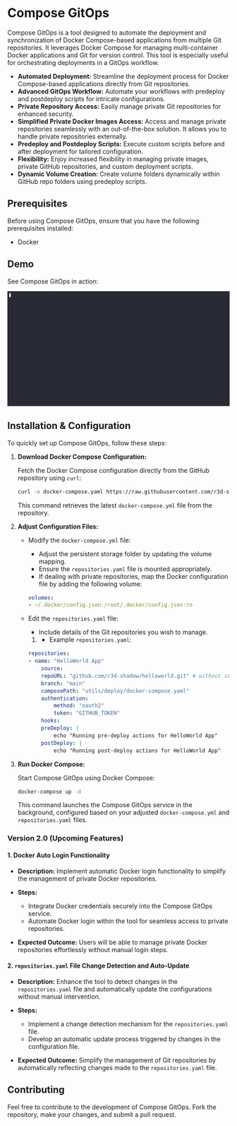 
# Compose GitOps

Compose GitOps is a tool designed to automate the deployment and synchronization of Docker Compose-based applications from multiple Git repositories. It leverages Docker Compose for managing multi-container Docker applications and Git for version control. This tool is especially useful for orchestrating deployments in a GitOps workflow.

- **Automated Deployment:** Streamline the deployment process for Docker Compose-based applications directly from Git repositories.
- **Advanced GitOps Workflow:** Automate your workflows with predeploy and postdeploy scripts for intricate configurations.
- **Private Repository Access:** Easily manage private Git repositories for enhanced security.
- **Simplified Private Docker Images Access:** Access and manage private repositories seamlessly with an out-of-the-box solution. It allows you to handle private repositories externally.
- **Predeploy and Postdeploy Scripts:** Execute custom scripts before and after deployment for tailored configuration.
- **Flexibility:** Enjoy increased flexibility in managing private images, private GitHub repositories, and custom deployment scripts.
- **Dynamic Volume Creation:** Create volume folders dynamically within GitHub repo folders using predeploy scripts.

## Prerequisites

Before using Compose GitOps, ensure that you have the following prerequisites installed:
-   Docker

## Demo

See Compose GitOps in action:

![Demo](utils/demo/demo.gif)


## Installation &  Configuration

To quickly set up Compose GitOps, follow these steps:

1.  **Download Docker Compose Configuration:**
    
    Fetch the Docker Compose configuration directly from the GitHub repository using `curl`:
    
    
    ```bash
    curl -o docker-compose.yaml https://raw.githubusercontent.com/r3d-shadow/compose-gitops/main/docker-compose.yaml
    ``` 
    
    This command retrieves the latest `docker-compose.yml` file from the repository.
    
2.  **Adjust Configuration Files:**
    
    -   Modify the `docker-compose.yml` file:
        
        -   Adjust the persistent storage folder by updating the volume mapping.
        -   Ensure the `repositories.yaml` file is mounted appropriately.
        -   If dealing with private repositories, map the Docker configuration file by adding the following volume:
        ```yaml
        volumes:
        - ~/.docker/config.json:/root/.docker/config.json:ro
        ```
    -   Edit the `repositories.yaml` file:
        
        -   Include details of the Git repositories you wish to manage.
        
        1.  -   Example `repositories.yaml`:
        
        ```yaml
        repositories:
        - name: "HelloWorld App"
            source:
            repoURL: "github.com/r3d-shadow/helloworld.git" # without scheme
            branch: "main"
            composePath: "utils/deploy/docker-compose.yaml"
            authentication:
                method: "oauth2"
                token: "GITHUB_TOKEN"
            hooks:
            preDeploy: |
                echo "Running pre-deploy actions for HelloWorld App"
            postDeploy: |
                echo "Running post-deploy actions for HelloWorld App"
        ``` 
        
2.  **Run Docker Compose:**
    
    Start Compose GitOps using Docker Compose:
    
    ```bash
    docker-compose up -d
    ```
    
    This command launches the Compose GitOps service in the background, configured based on your adjusted `docker-compose.yml` and `repositories.yaml` files.


### Version 2.0 (Upcoming Features)

#### 1. Docker Auto Login Functionality

-   **Description:** Implement automatic Docker login functionality to simplify the management of private Docker repositories.
    
-   **Steps:**
    
    -   Integrate Docker credentials securely into the Compose GitOps service.
    -   Automate Docker login within the tool for seamless access to private repositories.
-   **Expected Outcome:** Users will be able to manage private Docker repositories effortlessly without manual login steps.
    

#### 2. `repositories.yaml` File Change Detection and Auto-Update

-   **Description:** Enhance the tool to detect changes in the `repositories.yaml` file and automatically update the configurations without manual intervention.
    
-   **Steps:**
    
    -   Implement a change detection mechanism for the `repositories.yaml` file.
    -   Develop an automatic update process triggered by changes in the configuration file.
-   **Expected Outcome:** Simplify the management of Git repositories by automatically reflecting changes made to the `repositories.yaml` file.

## Contributing

Feel free to contribute to the development of Compose GitOps. Fork the repository, make your changes, and submit a pull request.

